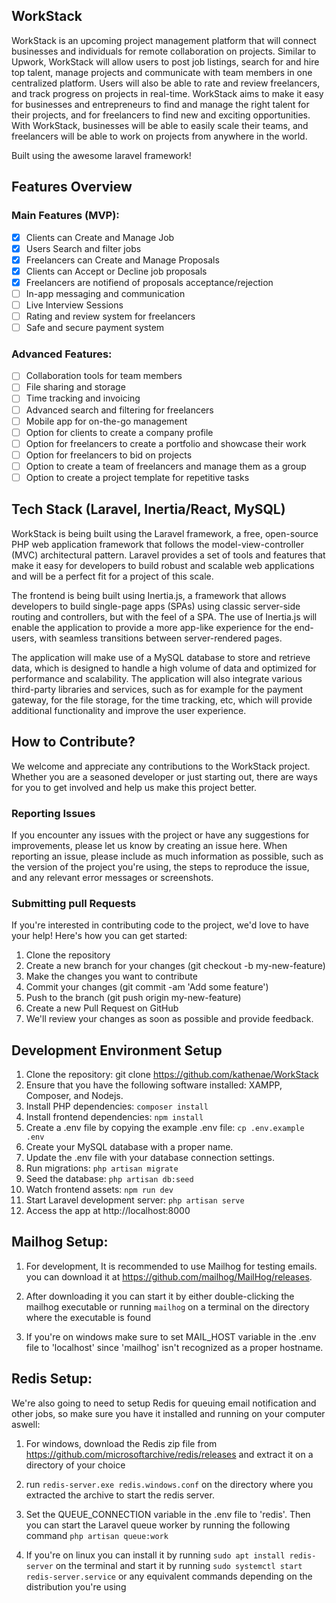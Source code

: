 ## WorkStack

  WorkStack is an upcoming project management platform that will connect businesses and individuals for remote collaboration on projects. Similar to Upwork, WorkStack will allow users to post job listings, search for and hire top talent, manage projects and communicate with team members in one centralized platform. Users will also be able to rate and review freelancers, and track progress on projects in real-time. WorkStack aims to make it easy for businesses and entrepreneurs to find and manage the right talent for their projects, and for freelancers to find new and exciting opportunities. With WorkStack, businesses will be able to easily scale their teams, and freelancers will be able to work on projects from anywhere in the world.
  
  Built using the awesome laravel framework!
  
## Features Overview

### Main Features (MVP):
- [x] Clients can Create and Manage Job
- [x] Users Search and filter jobs 
- [x] Freelancers can Create and Manage Proposals
- [x] Clients can Accept or Decline job proposals
- [x] Freelancers are notifiend of proposals acceptance/rejection
- [ ] In-app messaging and communication
- [ ] Live Interview Sessions
- [ ] Rating and review system for freelancers
- [ ] Safe and secure payment system

### Advanced Features:
- [ ] Collaboration tools for team members
- [ ] File sharing and storage
- [ ] Time tracking and invoicing
- [ ] Advanced search and filtering for freelancers
- [ ] Mobile app for on-the-go management
- [ ] Option for clients to create a company profile
- [ ] Option for freelancers to create a portfolio and showcase their work
- [ ] Option for freelancers to bid on projects
- [ ] Option to create a team of freelancers and manage them as a group
- [ ] Option to create a project template for repetitive tasks

## Tech Stack (Laravel, Inertia/React, MySQL)

  WorkStack is being built using the Laravel framework, a free, open-source PHP web application framework that follows the model-view-controller (MVC) architectural pattern. Laravel provides a set of tools and features that make it easy for developers to build robust and scalable web applications and will be a perfect fit for a project of this scale.

  The frontend is being built using Inertia.js, a framework that allows developers to build single-page apps (SPAs) using classic server-side routing and controllers, but with the feel of a SPA. The use of Inertia.js will enable the application to provide a more app-like experience for the end-users, with seamless transitions between server-rendered pages.

  The application will make use of a MySQL database to store and retrieve data, which is designed to handle a high volume of data and optimized for performance and scalability. The application will also integrate various third-party libraries and services, such as for example for the payment gateway, for the file storage, for the time tracking, etc, which will provide additional functionality and improve the user experience.

## How to Contribute?
  We welcome and appreciate any contributions to the WorkStack project. Whether you are a seasoned developer or just starting out, there are ways for you to get involved and help us make this project better.

### Reporting Issues
  If you encounter any issues with the project or have any suggestions for improvements, please let us know by creating an issue here. When reporting an issue, please include as much information as possible, such as the version of the project you're using, the steps to reproduce the issue, and any relevant error messages or screenshots.

### Submitting pull Requests

If you're interested in contributing code to the project, we'd love to have your help! Here's how you can get started:

1. Clone the repository
2. Create a new branch for your changes (git checkout -b my-new-feature)
3. Make the changes you want to contribute
4. Commit your changes (git commit -am 'Add some feature')
5. Push to the branch (git push origin my-new-feature)
6. Create a new Pull Request on GitHub
7. We'll review your changes as soon as possible and provide feedback.


## Development Environment Setup
1. Clone the repository: git clone https://github.com/kathenae/WorkStack
2. Ensure that you have the following software installed: XAMPP, Composer, and Nodejs.
3. Install PHP dependencies: `composer install`
4. Install frontend dependencies: `npm install`
5. Create a .env file by copying the example .env file: `cp .env.example .env`
6. Create your MySQL database with a proper name.
7. Update the .env file with your database connection settings.
8. Run migrations: `php artisan migrate`
9. Seed the database: `php artisan db:seed`
10. Watch frontend assets: `npm run dev`
11. Start Laravel development server: `php artisan serve` 
12. Access the app at http://localhost:8000

## Mailhog Setup:

1. For development, It is recommended to use Mailhog for testing emails. you can download it at https://github.com/mailhog/MailHog/releases. 

2. After downloading it you can start it by either double-clicking the mailhog executable or running `mailhog` on a terminal on the directory where the executable is found

3. If you're on windows make sure to set MAIL_HOST variable in the .env file to 'localhost' since 'mailhog' isn't recognized as a proper hostname.

## Redis Setup:
We're also going to need to setup Redis for queuing email notification and other jobs, so make sure you have it installed and running on your computer aswell:

1. For windows, download the Redis zip file from https://github.com/microsoftarchive/redis/releases and extract it on a directory of your choice

2. run `redis-server.exe redis.windows.conf` on the directory where you extracted the archive to start the redis server.

3. Set the QUEUE_CONNECTION variable in the .env file to 'redis'. Then you can start the Laravel queue worker by running the following command `php artisan queue:work`

4. If you're on linux you can install it by running `sudo apt install redis-server` on the terminal and start it by running `sudo systemctl start redis-server.service` or any equivalent commands depending on the distribution you're using
